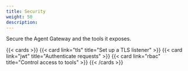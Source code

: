 ```yaml
---
title: Security
weight: 50
description: 
---
```


Secure the Agent Gateway and the tools it exposes. 

{{< cards >}}
  {{< card link="tls" title="Set up a TLS listener" >}}
  {{< card link="jwt" title="Authenticate requests" >}}
  {{< card link="rbac" title="Control access to tools" >}}
{{< /cards >}}